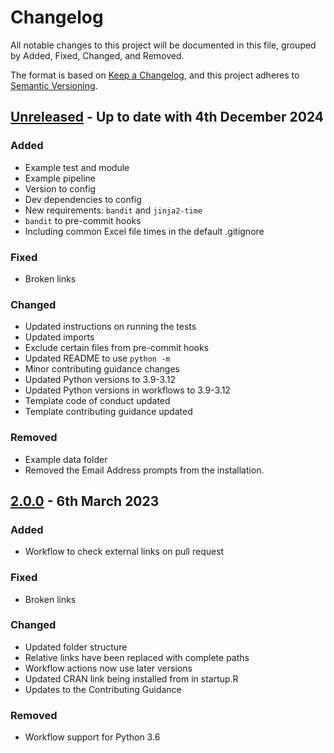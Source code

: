 # Changelog

All notable changes to this project will be documented in this file, grouped by Added, Fixed, Changed, and Removed.

The format is based on [Keep a Changelog](https://keepachangelog.com/en/1.1.0/),
and this project adheres to [Semantic Versioning](https://semver.org/spec/v2.0.0.html).

## [Unreleased] - Up to date with 4th December 2024

### Added

- Example test and module
- Example pipeline
- Version to config
- Dev dependencies to config
- New requirements: `bandit` and `jinja2-time`
- `bandit` to pre-commit hooks
- Including common Excel file times in the default .gitignore

### Fixed

- Broken links

### Changed

- Updated instructions on running the tests
- Updated imports
- Exclude certain files from pre-commit hooks
- Updated README to use `python -m`
- Minor contributing guidance changes
- Updated Python versions to 3.9-3.12
- Updated Python versions in workflows to 3.9-3.12
- Template code of conduct updated
- Template contributing guidance updated

### Removed

- Example data folder
- Removed the Email Address prompts from the installation.

## [2.0.0] - 6th March 2023

### Added

- Workflow to check external links on pull request

### Fixed

- Broken links

### Changed

- Updated folder structure
- Relative links have been replaced with complete paths
- Workflow actions now use later versions
- Updated CRAN link being installed from in startup.R
- Updates to the Contributing Guidance

### Removed

- Workflow support for Python 3.6


[unreleased]: https://github.com/best-practice-and-impact/govcookiecutter
[2.0.0]: https://github.com/best-practice-and-impact/govcookiecutter/tree/2.0.0

